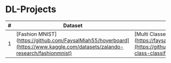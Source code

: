 # DL-Projects

| # |    Dataset            |    Code    |
|---| --------------------- | ---------------- |
| 1 | [Fashion MNIST](https://github.com/FaysalMiah55/hoverboard](https://www.kaggle.com/datasets/zalando-research/fashionmnist) | [Multi Classe Image Classification](https://faysalmiah55.github.io/hoverboard/](https://github.com/FaysalMiah55/multi-class-classification-mnist-fashion) |

